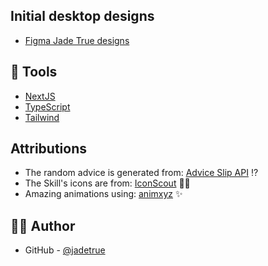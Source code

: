 ## Initial desktop designs

- [Figma Jade True designs](https://www.figma.com/file/NODcgitAAEGmbZW8rGfIH1/website?node-id=0%3A1)

## 🧰 Tools

-   [NextJS](https://nextjs.org/)
-   [TypeScript](https://www.typescriptlang.org/)
-   [Tailwind](https://tailwindcss.com/)

## Attributions

-   The random advice is generated from: [Advice Slip API](https://api.adviceslip.com/) ⁉️
-   The Skill's icons are from: [IconScout](https://iconscout.com/licenses#simple_license) 🤹🏻
-   Amazing animations using: [animxyz](https://animxyz.com/) ✨

## ✍🏻 Author

-   GitHub - [@jadetrue](https://github.com/jadetrue/)
